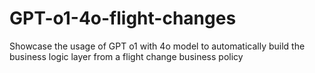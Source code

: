 # GPT-o1-4o-flight-changes
Showcase the usage of GPT o1 with 4o model to automatically build the business logic layer from a flight change business policy 
